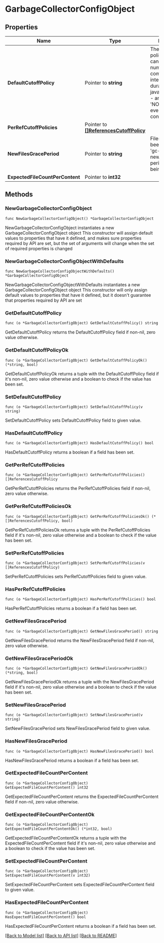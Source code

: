 # GarbageCollectorConfigObject

## Properties

Name | Type | Description | Notes
------------ | ------------- | ------------- | -------------
**DefaultCutoffPolicy** | Pointer to **string** | The default cutoff policy. Policies can be one of: - number of commits as an integer value - a duration (see java.time.Duration) - an ISO instant - &#39;NONE&#39;, means everything&#39;s considered as live | [optional] 
**PerRefCutoffPolicies** | Pointer to [**[]ReferencesCutoffPolicy**](ReferencesCutoffPolicy.md) |  | [optional] 
**NewFilesGracePeriod** | Pointer to **string** | Files that have been created after &#39;gc-start-time - new-files-grace-period&#39; are not being deleted. | [optional] 
**ExpectedFileCountPerContent** | Pointer to **int32** |  | [optional] 

## Methods

### NewGarbageCollectorConfigObject

`func NewGarbageCollectorConfigObject() *GarbageCollectorConfigObject`

NewGarbageCollectorConfigObject instantiates a new GarbageCollectorConfigObject object
This constructor will assign default values to properties that have it defined,
and makes sure properties required by API are set, but the set of arguments
will change when the set of required properties is changed

### NewGarbageCollectorConfigObjectWithDefaults

`func NewGarbageCollectorConfigObjectWithDefaults() *GarbageCollectorConfigObject`

NewGarbageCollectorConfigObjectWithDefaults instantiates a new GarbageCollectorConfigObject object
This constructor will only assign default values to properties that have it defined,
but it doesn't guarantee that properties required by API are set

### GetDefaultCutoffPolicy

`func (o *GarbageCollectorConfigObject) GetDefaultCutoffPolicy() string`

GetDefaultCutoffPolicy returns the DefaultCutoffPolicy field if non-nil, zero value otherwise.

### GetDefaultCutoffPolicyOk

`func (o *GarbageCollectorConfigObject) GetDefaultCutoffPolicyOk() (*string, bool)`

GetDefaultCutoffPolicyOk returns a tuple with the DefaultCutoffPolicy field if it's non-nil, zero value otherwise
and a boolean to check if the value has been set.

### SetDefaultCutoffPolicy

`func (o *GarbageCollectorConfigObject) SetDefaultCutoffPolicy(v string)`

SetDefaultCutoffPolicy sets DefaultCutoffPolicy field to given value.

### HasDefaultCutoffPolicy

`func (o *GarbageCollectorConfigObject) HasDefaultCutoffPolicy() bool`

HasDefaultCutoffPolicy returns a boolean if a field has been set.

### GetPerRefCutoffPolicies

`func (o *GarbageCollectorConfigObject) GetPerRefCutoffPolicies() []ReferencesCutoffPolicy`

GetPerRefCutoffPolicies returns the PerRefCutoffPolicies field if non-nil, zero value otherwise.

### GetPerRefCutoffPoliciesOk

`func (o *GarbageCollectorConfigObject) GetPerRefCutoffPoliciesOk() (*[]ReferencesCutoffPolicy, bool)`

GetPerRefCutoffPoliciesOk returns a tuple with the PerRefCutoffPolicies field if it's non-nil, zero value otherwise
and a boolean to check if the value has been set.

### SetPerRefCutoffPolicies

`func (o *GarbageCollectorConfigObject) SetPerRefCutoffPolicies(v []ReferencesCutoffPolicy)`

SetPerRefCutoffPolicies sets PerRefCutoffPolicies field to given value.

### HasPerRefCutoffPolicies

`func (o *GarbageCollectorConfigObject) HasPerRefCutoffPolicies() bool`

HasPerRefCutoffPolicies returns a boolean if a field has been set.

### GetNewFilesGracePeriod

`func (o *GarbageCollectorConfigObject) GetNewFilesGracePeriod() string`

GetNewFilesGracePeriod returns the NewFilesGracePeriod field if non-nil, zero value otherwise.

### GetNewFilesGracePeriodOk

`func (o *GarbageCollectorConfigObject) GetNewFilesGracePeriodOk() (*string, bool)`

GetNewFilesGracePeriodOk returns a tuple with the NewFilesGracePeriod field if it's non-nil, zero value otherwise
and a boolean to check if the value has been set.

### SetNewFilesGracePeriod

`func (o *GarbageCollectorConfigObject) SetNewFilesGracePeriod(v string)`

SetNewFilesGracePeriod sets NewFilesGracePeriod field to given value.

### HasNewFilesGracePeriod

`func (o *GarbageCollectorConfigObject) HasNewFilesGracePeriod() bool`

HasNewFilesGracePeriod returns a boolean if a field has been set.

### GetExpectedFileCountPerContent

`func (o *GarbageCollectorConfigObject) GetExpectedFileCountPerContent() int32`

GetExpectedFileCountPerContent returns the ExpectedFileCountPerContent field if non-nil, zero value otherwise.

### GetExpectedFileCountPerContentOk

`func (o *GarbageCollectorConfigObject) GetExpectedFileCountPerContentOk() (*int32, bool)`

GetExpectedFileCountPerContentOk returns a tuple with the ExpectedFileCountPerContent field if it's non-nil, zero value otherwise
and a boolean to check if the value has been set.

### SetExpectedFileCountPerContent

`func (o *GarbageCollectorConfigObject) SetExpectedFileCountPerContent(v int32)`

SetExpectedFileCountPerContent sets ExpectedFileCountPerContent field to given value.

### HasExpectedFileCountPerContent

`func (o *GarbageCollectorConfigObject) HasExpectedFileCountPerContent() bool`

HasExpectedFileCountPerContent returns a boolean if a field has been set.


[[Back to Model list]](../README.md#documentation-for-models) [[Back to API list]](../README.md#documentation-for-api-endpoints) [[Back to README]](../README.md)


